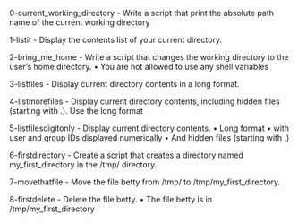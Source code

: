 0-current_working_directory - Write a script that print the absolute path name of the current working directory

1-listit - Display the contents list of your current directory.

2-bring_me_home - Write a script that changes the working directory to the user’s home directory.
      • You are not allowed to use any shell variables

3-listfiles - Display current directory contents in a long format.

4-listmorefiles - Display current directory contents, including hidden files (starting with .). Use the long format

5-listfilesdigitonly - Display current directory contents.
	• Long format
	• with user and group IDs displayed numerically
	• And hidden files (starting with .)

6-firstdirectory - Create a script that creates a directory named my_first_directory in the /tmp/ directory.

7-movethatfile - Move the file betty from /tmp/ to /tmp/my_first_directory.

8-firstdelete - Delete the file betty.
       • The file betty is in /tmp/my_first_directory